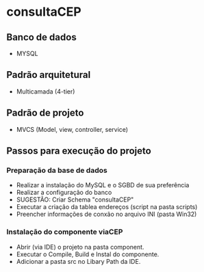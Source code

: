 # consultaCEP

## Banco de dados
- MYSQL

## Padrão arquitetural
- Multicamada (4-tier)

## Padrão de projeto
- MVCS (Model, view, controller, service)

## Passos para execução do projeto
### Preparação da base de dados
- Realizar a instalação do MySQL e o SGBD de sua preferência
- Realizar a configuração do banco
- SUGESTÃO: Criar Schema "consultaCEP"
- Executar a criação da tablea endereços (script na pasta scripts)
- Preencher informações de conxão no arquivo INI (pasta Win32)

### Instalação do componente viaCEP
- Abrir (via IDE) o projeto na pasta component.
- Executar o Compile, Build e Instal do componente.
- Adicionar a pasta src no Libary Path da IDE.

  

